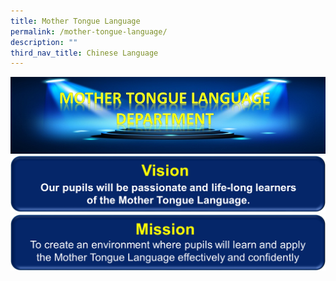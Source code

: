 ```yaml
---
title: Mother Tongue Language
permalink: /mother-tongue-language/
description: ""
third_nav_title: Chinese Language
---
```


![](/images/MT%20Dept%20Banner%20v1.jpg)
![](/images/MTL%20Vision%20Banner.png)
![](/images/MTL%20Mission%20Banner.png)